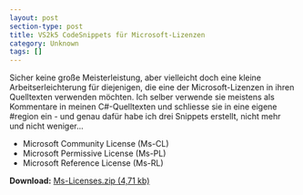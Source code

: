 ```yaml
---
layout: post
section-type: post
title: VS2k5 CodeSnippets für Microsoft-Lizenzen
category: Unknown
tags: []
---
```

<p>
Sicher keine gro&szlig;e Meisterleistung, aber vielleicht doch eine kleine Arbeitserleichterung f&uuml;r diejenigen, die eine der Microsoft-Lizenzen in ihren Quelltexten verwenden m&ouml;chten. Ich selber verwende sie meistens als Kommentare in meinen C#-Quelltexten und schliesse sie in eine eigene #region ein - und genau daf&uuml;r habe ich drei Snippets erstellt, nicht mehr und nicht weniger... 
</p>
<ul>
	<li>Microsoft Community License (Ms-CL) </li>
	<li>Microsoft Permissive License (Ms-PL)</li>
	<li>Microsoft Reference License (Ms-RL) </li>
</ul>
<strong>Download:</strong> <a href="http://static.gordon-breuer.de/files/archives/Ms-Licenses.zip">Ms-Licenses.zip (4,71 kb)</a>
